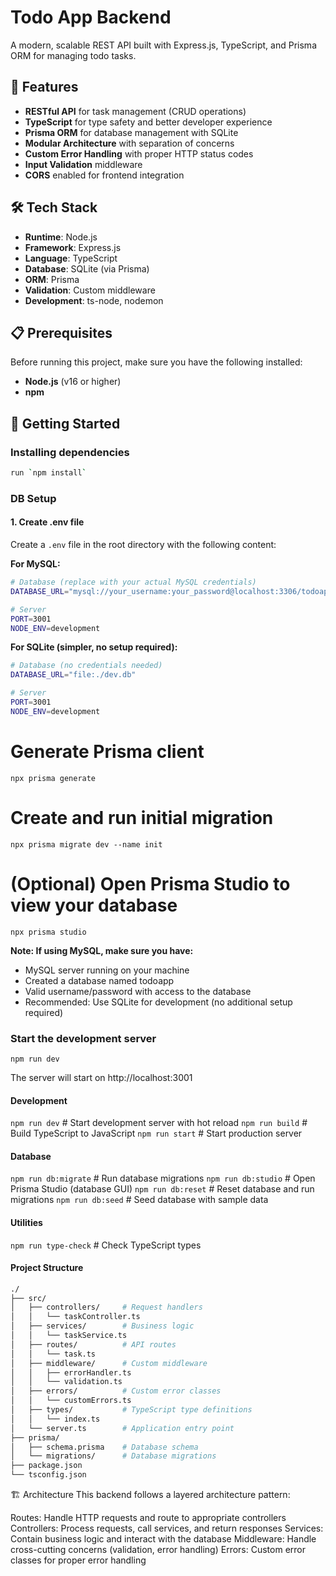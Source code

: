 # Todo App Backend

A modern, scalable REST API built with Express.js, TypeScript, and Prisma ORM for managing todo tasks.

## 🚀 Features

- **RESTful API** for task management (CRUD operations)
- **TypeScript** for type safety and better developer experience
- **Prisma ORM** for database management with SQLite
- **Modular Architecture** with separation of concerns
- **Custom Error Handling** with proper HTTP status codes
- **Input Validation** middleware
- **CORS** enabled for frontend integration

## 🛠️ Tech Stack

- **Runtime**: Node.js
- **Framework**: Express.js
- **Language**: TypeScript
- **Database**: SQLite (via Prisma)
- **ORM**: Prisma
- **Validation**: Custom middleware
- **Development**: ts-node, nodemon

## 📋 Prerequisites

Before running this project, make sure you have the following installed:

- **Node.js** (v16 or higher)
- **npm**

## 🚀 Getting Started

### Installing dependencies

```bash 
run `npm install`
```

### DB Setup

#### 1. Create .env file
Create a `.env` file in the root directory with the following content:

**For MySQL:**
```bash
# Database (replace with your actual MySQL credentials)
DATABASE_URL="mysql://your_username:your_password@localhost:3306/todoapp"

# Server
PORT=3001
NODE_ENV=development
```

**For SQLite (simpler, no setup required):**
```bash
# Database (no credentials needed)
DATABASE_URL="file:./dev.db"

# Server
PORT=3001
NODE_ENV=development
```

# Generate Prisma client
`npx prisma generate`

# Create and run initial migration
`npx prisma migrate dev --name init`

# (Optional) Open Prisma Studio to view your database
`npx prisma studio`

**Note: If using MySQL, make sure you have:**

- MySQL server running on your machine
- Created a database named todoapp
- Valid username/password with access to the database
- Recommended: Use SQLite for development (no additional setup required)


### Start the development server
`npm run dev`

The server will start on http://localhost:3001

#### Development
`npm run dev`        # Start development server with hot reload
`npm run build`        # Build TypeScript to JavaScript
`npm run start`        # Start production server

#### Database
`npm run db:migrate`   # Run database migrations
`npm run db:studio`    # Open Prisma Studio (database GUI)
`npm run db:reset`     # Reset database and run migrations
`npm run db:seed`      # Seed database with sample data

#### Utilities
`npm run type-check`   # Check TypeScript types

#### Project Structure
```bash
./
├── src/
│   ├── controllers/     # Request handlers
│   │   └── taskController.ts
│   ├── services/        # Business logic
│   │   └── taskService.ts
│   ├── routes/          # API routes
│   │   └── task.ts
│   ├── middleware/      # Custom middleware
│   │   ├── errorHandler.ts
│   │   └── validation.ts
│   ├── errors/          # Custom error classes
│   │   └── customErrors.ts
│   ├── types/           # TypeScript type definitions
│   │   └── index.ts
│   └── server.ts        # Application entry point
├── prisma/
│   ├── schema.prisma    # Database schema
│   └── migrations/      # Database migrations
├── package.json
└── tsconfig.json
```

🏗️ Architecture
This backend follows a layered architecture pattern:

Routes: Handle HTTP requests and route to appropriate controllers
Controllers: Process requests, call services, and return responses
Services: Contain business logic and interact with the database
Middleware: Handle cross-cutting concerns (validation, error handling)
Errors: Custom error classes for proper error handling
